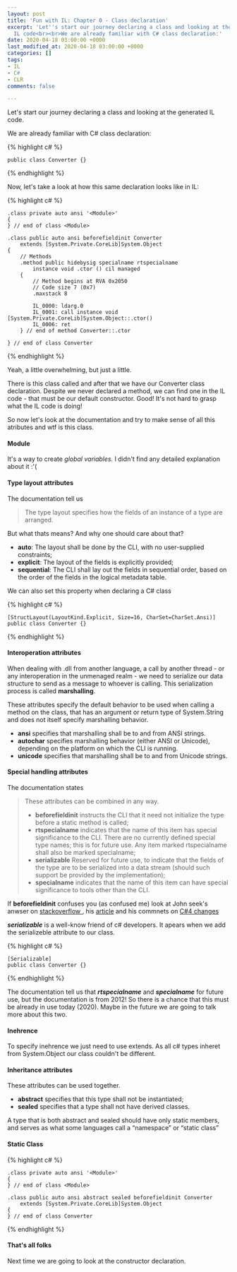 ```yaml
---
layout: post
title: 'Fun with IL: Chapter 0 - Class declaration'
excerpt: 'Let''s start our journey declaring a class and looking at the generated
  IL code<br><br>We are already familiar with C# class declaration:'
date: 2020-04-18 03:00:00 +0000
last_modified_at: 2020-04-18 03:00:00 +0000
categories: []
tags:
- IL
- C#
- CLR
comments: false

---
```

Let's start our journey declaring a class and looking at the generated IL code.

We are already familiar with C# class declaration:

{% highlight c# %}

    public class Converter {}

{% endhighlight %}

Now, let's take a look at how this same declaration looks like in IL:

{% highlight c# %}

    .class private auto ansi '<Module>'
    {
    } // end of class <Module>
    
    .class public auto ansi beforefieldinit Converter
        extends [System.Private.CoreLib]System.Object
    {
        // Methods
        .method public hidebysig specialname rtspecialname 
            instance void .ctor () cil managed 
        {
            // Method begins at RVA 0x2050
            // Code size 7 (0x7)
            .maxstack 8
    
            IL_0000: ldarg.0
            IL_0001: call instance void [System.Private.CoreLib]System.Object::.ctor()
            IL_0006: ret
        } // end of method Converter::.ctor
    
    } // end of class Converter

{% endhighlight %}

Yeah, a little overwhelming, but just a little.

There is this class called <module> and after that we have our Converter class declaration. Despite we never declared a method, we can find one in the IL code - that must be our default constructor. Good! It's not hard to grasp what the IL code is doing!

So now let's look at the documentation and try to make sense of all this atributes and wtf is this <Module> class.

####  Module

It's a way to create _global variables._ I didn't find any detailed explanation about it :'(

#### Type layout attributes

The documentation tell us

> The type layout specifies how the fields of an instance of a type are arranged.

But what thats means? And why one should care about that?

* **auto**: The layout shall be done by the CLI, with no user-supplied constraints;
* **explicit**: The layout of the fields is explicitly provided;
* **sequential**: The CLI shall lay out the fields in sequential order, based on the order of the fields in the logical metadata table.

We can also set this property when declaring a C# class

{% highlight c# %}

    [StructLayout(LayoutKind.Explicit, Size=16, CharSet=CharSet.Ansi)]
    public class Converter {}

{% endhighlight %}

#### Interoperation attributes

When dealing with .dll from another language, a call by another thread - or any interoperation in the unmenaged realm - we need to serialize our data structure to send as a message to whoever is calling. This serialization process is called **marshalling**.

These attributes specify the default behavior to be used when calling a method  on the class, that has an argument or return type of System.String and does not itself specify marshalling behavior.

* **ansi** specifies that marshalling shall be to and from ANSI strings.
* **autochar** specifies marshalling behavior (either ANSI or Unicode), depending on the platform on which the CLI is running.
* **unicode** specifies that marshalling shall be to and from Unicode strings.

#### Special handling attributes

The documentation states

> These attributes can be combined in any way.
>
> * **beforefieldinit** instructs the CLI that it need not initialize the type before a static method is called;
> * **rtspecialname** indicates that the name of this item has special significance to the CLI. There are no currently defined special type names; this is for future use. Any item marked rtspecialname shall also be marked specialname;
> * **serializable** Reserved for future use, to indicate that the fields of the type are to be serialized into a data stream (should such support be provided by the implementation);
> * **specialname** indicates that the name of this item can have special significance to tools other than the CLI.

If **beforefieldinit** confuses you (as confused me) look at John seek's anwser on [stackoverflow ](https://stackoverflow.com/questions/610818/what-does-beforefieldinit-flag-do "What does beforefieldinit flag do?"), his [article](https://csharpindepth.com/Articles/BeforeFieldInit "C# and beforefieldinit") and his commnets on [C#4 changes](https://codeblog.jonskeet.uk/2010/01/26/type-initialization-changes-in-net-4-0/ "TYPE INITIALIZATION CHANGES IN .NET 4.0")

**_serializable_** is a well-know friend of c# developers. It apears when we add the serializeble attribute to our class.

{% highlight c# %}

    [Serializable]
    public class Converter {}

{% endhighlight %}

The documentation tell us that **_rtspecialname_** and **_specialname_** for future use, but the documentation is from 2012! So there is a chance that this must be already in use today (2020). Maybe in the future we are going to talk more about this two.

#### Inehrence

To specify inehrence we just need to use extends. As all c# types inheret from System.Object our class couldn't be different.

#### Inheritance attributes

These attributes can be used together.

* **abstract** specifies that this type shall not be instantiated;
* **sealed** specifies that a type shall not have derived classes.

A type that is both abstract and sealed should have only static members, and serves as what some languages call a “namespace” or “static class”

#### Static Class

{% highlight c# %}

    .class private auto ansi '<Module>'
    {
    } // end of class <Module>
    
    .class public auto ansi abstract sealed beforefieldinit Converter
        extends [System.Private.CoreLib]System.Object
    {
    } // end of class Converter

{% endhighlight %}

#### That's all folks

Next time we are going to look at the constructor declaration.